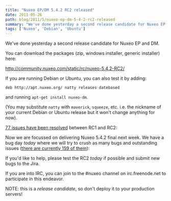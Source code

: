 ```yaml
---
title: "Nuxeo EP/DM 5.4.2 RC2 released"
date: 2011-05-26
path: blog/2011/5/nuxeo-ep-dm-5-4-2-rc2-released
summary: "We've done yesterday a second release candidate for Nuxeo EP and DM."
tags: ['Nuxeo', 'Debian', 'Ubuntu']
---
```


We've done yesterday a second release candidate for Nuxeo EP and DM.

You can download the packages (zip, windows installer, generic installer) here:

<a href="http://community.nuxeo.com/static/rc/nuxeo-5.4.2-RC2/">http://community.nuxeo.com/static/rc/nuxeo-5.4.2-RC2/</a>

<!-- more -->

If you are running Debian or Ubuntu, you can also test it by adding:

<pre><code>deb http://apt.nuxeo.org/ natty releases datebased 
</code></pre>

and running <code>apt-get install nuxeo-dm</code>.

(You may substitute `natty` with `maverick`, `squeeze`, etc. i.e. the nickname of your current Debian or Ubuntu release but it won't change anything for now).

<a href="https://jira.nuxeo.com/secure/IssueNavigator.jspa?reset=true&amp;jqlQuery=project+%3D+NXP+AND+fixVersion+%3D+%225.4.2-RC2%22+AND+status+%3D+Resolved+ORDER+BY+priority+DESC&amp;mode=hide">77 issues have been resolved</a> between RC1 and RC2:

Now we are focussed on delivering Nuxeo 5.4.2 final next week. We have a bug day <em>today</em> where we will try to crush as many bugs and outstanding issues (<a href="https://jira.nuxeo.com/secure/IssueNavigator.jspa?reset=true&amp;jqlQuery=project+%3D+NXP+AND+resolution+%3D+Unresolved+AND+fixVersion+%3D+11088+ORDER+BY+priority+DESC">there are currently 159 of them</a>):

If you'd like to help, please test the RC2 <em>today</em> if possible and submit new bugs to the Jira.

If you are into IRC, you can join to the #nuxeo channel on irc.freenode.net to participate in this endeavor.

NOTE: this is a <em>release candidate</em>, so don't deploy it to your production servers!

